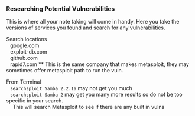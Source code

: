 ### Researching Potential Vulnerabilities

This is where all your note taking will come in handy.  Here you take the versions of services you found and search for any vulnerabilities.

Search locations  
&ensp;	google.com  
&ensp;	exploit-db.com  
&ensp;	github.com  
&ensp;	rapid7.com ** This is the same company that makes metasploit, they may sometimes offer metasploit path to run the vuln.  

From Terminal  
&ensp;	`searchsploit Samba 2.2.1a` may not get you much  
&ensp;	`searchsploit Samba 2` may get you many more results so do not be too specific in your search.  
&ensp;&ensp;		This will search Metasploit to see if there are any built in vulns  
